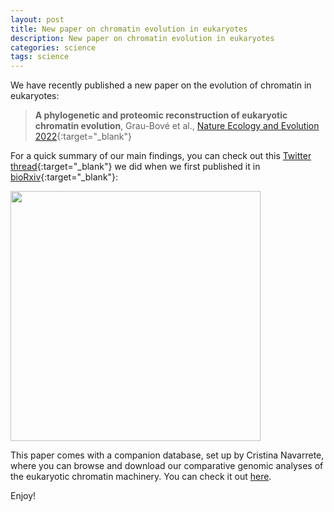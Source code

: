 ```yaml
---
layout: post
title: New paper on chromatin evolution in eukaryotes
description: New paper on chromatin evolution in eukaryotes
categories: science
tags: science
---
```


We have recently published a new paper on the evolution of chromatin in eukaryotes: 

> **A phylogenetic and proteomic reconstruction of eukaryotic chromatin evolution**, Grau-Bové et al., [Nature Ecology and Evolution 2022](https://www.nature.com/articles/s41559-022-01771-6){:target="_blank"}

For a quick summary of our main findings, you can check out this [Twitter thread](https://twitter.com/xgraubove/status/1466324623780364295){:target="_blank"} we did when we first published it in [bioRxiv](https://www.biorxiv.org/content/10.1101/2021.11.30.470311v2){:target="_blank"}:

[<img align="center" width="400" src="https://user-images.githubusercontent.com/11460546/224270307-8b219ab1-acac-4d44-9585-ef6eb2fd2e75.png">](https://twitter.com/xgraubove/status/1466324623780364295)

This paper comes with a companion database, set up by Cristina Navarrete, where you can browse and download our comparative genomic analyses of the eukaryotic chromatin machinery. You can check it out [here](https://sebe-lab.shinyapps.io/chromatin_evolution/).

Enjoy!
